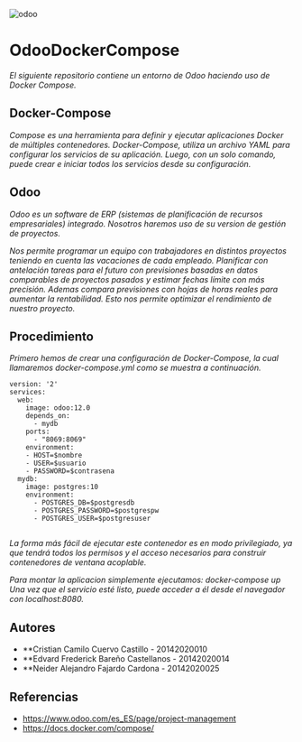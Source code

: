 ![odoo](https://user-images.githubusercontent.com/31807256/57650844-606d6300-7591-11e9-880d-f982be50c2ed.png)
# OdooDockerCompose
_El siguiente repositorio contiene un entorno de Odoo haciendo uso de Docker Compose._

## Docker-Compose
_Compose es una herramienta para definir y ejecutar aplicaciones Docker de múltiples contenedores. Docker-Compose, utiliza un archivo YAML para configurar los servicios de su aplicación. Luego, con un solo comando, puede crear e iniciar todos los servicios desde su configuración._

## Odoo 

_Odoo es un software de ERP (sistemas de planificación de recursos empresariales) integrado. Nosotros haremos uso de su version de gestión de proyectos._

_Nos permite programar un equipo con trabajadores en distintos proyectos teniendo en cuenta las vacaciones de cada empleado. Planificar con antelación tareas para el futuro con previsiones basadas en datos comparables de proyectos pasados y estimar fechas límite con más precisión. Ademas compara previsiones con hojas de horas reales para aumentar la rentabilidad. Esto nos permite optimizar el rendimiento de nuestro proyecto._

## Procedimiento 
_Primero hemos de crear una configuración de Docker-Compose, la cual llamaremos docker-compose.yml como se muestra a continuación._
      
```
version: '2'
services:
  web:
    image: odoo:12.0
    depends_on:
      - mydb
    ports:
      - "8069:8069"
    environment:
    - HOST=$nombre
    - USER=$usuario
    - PASSWORD=$contrasena
  mydb:
    image: postgres:10
    environment:
      - POSTGRES_DB=$postgresdb
      - POSTGRES_PASSWORD=$postgrespw
      - POSTGRES_USER=$postgresuser
      
```
_La forma más fácil de ejecutar este contenedor es en modo privilegiado, ya que tendrá todos los permisos y el acceso necesarios para construir contenedores de ventana acoplable._

_Para montar la aplicacion simplemente ejecutamos: docker-compose up Una vez que el servicio esté listo, puede acceder a él desde el navegador con localhost:8080._

## Autores 

* **Cristian Camilo Cuervo Castillo - 20142020010
* **Edvard Frederick Bareño Castellanos - 20142020014
* **Neider Alejandro Fajardo Cardona - 20142020025

## Referencias
* https://www.odoo.com/es_ES/page/project-management
* https://docs.docker.com/compose/
